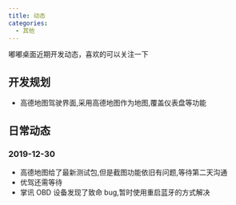 ```yaml
---
title: 动态
categories:
  - 其他
---
```


嘟嘟桌面近期开发动态，喜欢的可以关注一下

<!-- more -->

## 开发规划

- 高德地图驾驶界面,采用高德地图作为地图,覆盖仪表盘等功能

## 日常动态

### 2019-12-30

- 高德地图给了最新测试包,但是截图功能依旧有问题,等待第二天沟通
- 优驾还需等待
- 掌讯 OBD 设备发现了致命 bug,暂时使用重启蓝牙的方式解决
